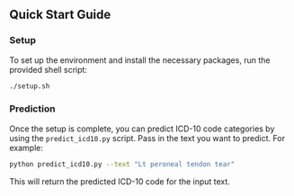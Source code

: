 ## Quick Start Guide

### Setup

To set up the environment and install the necessary packages, run the provided shell script:

```bash
./setup.sh
```

### Prediction

Once the setup is complete, you can predict ICD-10 code categories by using the `predict_icd10.py` script. Pass in the text you want to predict. For example:

```bash
python predict_icd10.py --text "Lt peroneal tendon tear"
```

This will return the predicted ICD-10 code for the input text.